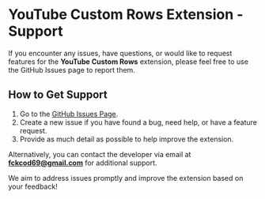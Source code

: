 # YouTube Custom Rows Extension - Support

If you encounter any issues, have questions, or would like to request features for the **YouTube Custom Rows** extension, please feel free to use the GitHub Issues page to report them.

## How to Get Support
1. Go to the [GitHub Issues Page](https://github.com/HerrSkunkhunt42/Opera-Extension---Youtube-Custom-Rows/issues).
2. Create a new issue if you have found a bug, need help, or have a feature request.
3. Provide as much detail as possible to help improve the extension.

Alternatively, you can contact the developer via email at **fckcod69@gmail.com** for additional support.

We aim to address issues promptly and improve the extension based on your feedback!
